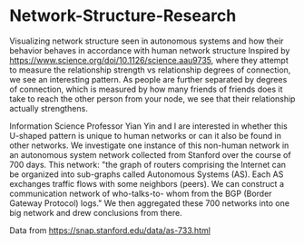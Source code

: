 # Network-Structure-Research
Visualizing network structure seen in autonomous systems and how their behavior behaves in accordance with human network structure
Inspired by https://www.science.org/doi/10.1126/science.aau9735, where they attempt to measure the relationship strength vs relationship degrees of connection, we see an interesting pattern.
As people are further separated by degrees of connection, which is measured by how many friends of friends does it take to reach the other person from your node, we see that their relationship actually strengthens.  

Information Science Professor Yian Yin and I are interested in whether this U-shaped pattern is unique to human networks or can it also be found in other networks. We investigate one instance of this non-human network in an autonomous system network collected from Stanford over the course of 700 days. This network: "the graph of routers comprising the Internet can be organized into sub-graphs called Autonomous Systems (AS). Each AS exchanges traffic flows with some neighbors (peers). We can construct a communication network of who-talks-to- whom from the BGP (Border Gateway Protocol) logs." We then aggregated these 700 networks into one big network and drew conclusions from there. 


Data from https://snap.stanford.edu/data/as-733.html
